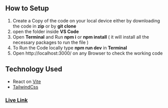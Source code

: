 ## How to Setup

1. Create a Copy of the code on your local device either by downloading the code in **zip** or by **git clone**
2. open the folder inside **VS Code**
3. Open **Terminal** and Run **npm i** or **npm install** ( it will install all the necessary packages to run the file )
4. To Run the Code locally type **npm run dev** in **Terminal**
5. Open http://localhost:3000/ on any Browser to check the working code

## Technology Used

- React on [Vite](https://vite.dev/)
- [TailwindCss](https://tailwindcss.com/)

### [Live Link]()
